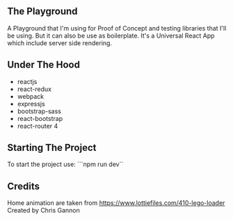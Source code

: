 ## The Playground
A Playground that I'm using for Proof of Concept and testing libraries that I'll be using. But it can also be use as boilerplate.
It's a Universal React App which include server side rendering.

## Under The Hood
   - reactjs
   - react-redux
   - webpack
   - expressjs
   - bootstrap-sass
   - react-bootstrap
   - react-router 4

## Starting The Project
To start the project use: 
```npm run dev``

## Credits
Home animation are taken from https://www.lottiefiles.com/410-lego-loader
Created by Chris Gannon